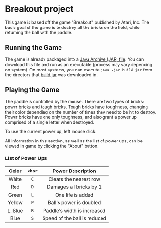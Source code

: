 # Breakout project
This game is based off the game "Breakout" published by Atari, Inc. The basic goal of the game is to destroy all the bricks on the field, while returning the ball with the paddle.

## Running the Game
The game is already packaged into a [Java Archive (JAR) file](bin/build.jar). You can download this file and run as an executable (process may vary depending on system). On most systems, you can execute `java -jar build.jar` from the directory that [build.jar](bin/build.jar) was downloaded in.

## Playing the Game
The paddle is controlled by the mouse. There are two types of bricks: power bricks and tough bricks. Tough bricks have toughness, changing their color depending on the number of times they need to be hit to destroy. Power bricks have one only toughness, and also grant a power up comprised of a single letter when destroyed.

To use the current power up, left mouse click.

All information in this section, as well as the list of power ups, can be viewed in game by clicking the "About" button.

### List of Power Ups
| Color   | `char` | Power Description            |
| :-----: | :----: | :--------------------------: |
| White   |  `C`   | Clears the nearest row       |
| Red     |  `D`   | Damages all bricks by 1      |
| Green   |  `L`   | One life is added            |
| Yellow  |  `P`   | Ball's power is doubled      |
| L. Blue |  `R`   | Paddle's width is increased  |
| Blue    |  `S`   | Speed of the ball is reduced |
